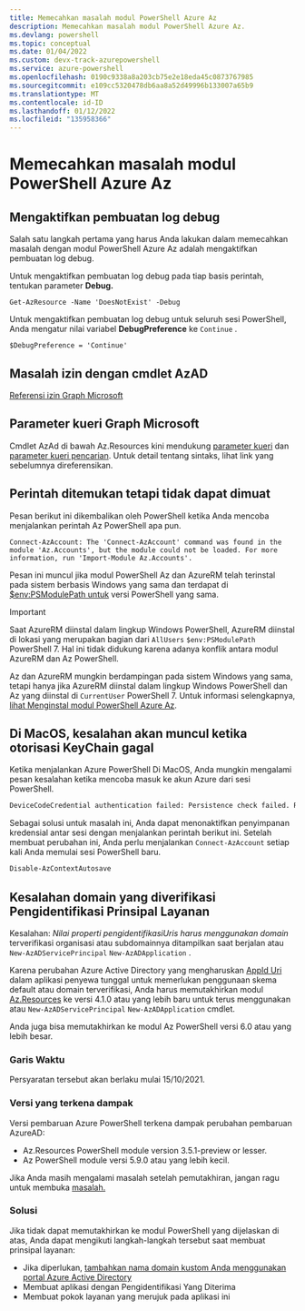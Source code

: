 ```yaml
---
title: Memecahkan masalah modul PowerShell Azure Az
description: Memecahkan masalah modul PowerShell Azure Az.
ms.devlang: powershell
ms.topic: conceptual
ms.date: 01/04/2022
ms.custom: devx-track-azurepowershell
ms.service: azure-powershell
ms.openlocfilehash: 0190c9338a8a203cb75e2e18eda45c0873767985
ms.sourcegitcommit: e109cc5320478db6aa8a52d49996b133007a65b9
ms.translationtype: MT
ms.contentlocale: id-ID
ms.lasthandoff: 01/12/2022
ms.locfileid: "135958366"
---
```

# <a name="troubleshooting-the-azure-az-powershell-module"></a>Memecahkan masalah modul PowerShell Azure Az

## <a name="enable-debug-logging"></a>Mengaktifkan pembuatan log debug

Salah satu langkah pertama yang harus Anda lakukan dalam memecahkan masalah dengan modul PowerShell Azure Az adalah mengaktifkan pembuatan log debug.

Untuk mengaktifkan pembuatan log debug pada tiap basis perintah, tentukan parameter **Debug.**

```azurepowershell-interactive
Get-AzResource -Name 'DoesNotExist' -Debug
```

Untuk mengaktifkan pembuatan log debug untuk seluruh sesi PowerShell, Anda mengatur nilai variabel **DebugPreference** ke `Continue` .

```azurepowershell-interactive
$DebugPreference = 'Continue'
```

## <a name="permission-issues-with-azad-cmdlets"></a>Masalah izin dengan cmdlet AzAD

[Referensi izin Graph Microsoft](/graph/permissions-reference)

## <a name="microsoft-graph-query-parameters"></a>Parameter kueri Graph Microsoft

Cmdlet AzAd di bawah Az.Resources kini mendukung [parameter kueri](/graph/query-parameters) dan [parameter kueri pencarian](/graph/search-query-parameter). Untuk detail tentang sintaks, lihat link yang sebelumnya direferensikan.

## <a name="command-found-but-could-not-be-loaded"></a>Perintah ditemukan tetapi tidak dapat dimuat

Pesan berikut ini dikembalikan oleh PowerShell ketika Anda mencoba menjalankan perintah Az PowerShell apa pun.

```Output
Connect-AzAccount: The 'Connect-AzAccount' command was found in the module 'Az.Accounts', but the module could not be loaded. For more information, run 'Import-Module Az.Accounts'.
```

Pesan ini muncul jika modul PowerShell Az dan AzureRM telah terinstal pada sistem berbasis Windows yang sama dan terdapat di [$env:PSModulePath untuk](/powershell/module/microsoft.powershell.core/about/about_psmodulepath) versi PowerShell yang sama.

> [!IMPORTANT]
> Saat AzureRM diinstal dalam lingkup Windows PowerShell, AzureRM diinstal di lokasi yang merupakan bagian dari `AllUsers` `$env:PSModulePath` PowerShell 7. Hal ini tidak didukung karena adanya konflik antara modul AzureRM dan Az PowerShell.

Az dan AzureRM mungkin berdampingan pada sistem Windows yang sama, tetapi hanya jika AzureRM diinstal dalam lingkup Windows PowerShell dan Az yang diinstal di `CurrentUser` PowerShell 7. Untuk informasi selengkapnya, [lihat Menginstal modul PowerShell Azure Az](/powershell/azure/install-az-ps).

## <a name="on-macos-an-error-returns-when-keychain-authorization-fails"></a>Di MacOS, kesalahan akan muncul ketika otorisasi KeyChain gagal

Ketika menjalankan Azure PowerShell Di MacOS, Anda mungkin mengalami pesan kesalahan ketika mencoba masuk ke akun Azure dari sesi PowerShell.

```txt
DeviceCodeCredential authentication failed: Persistence check failed. Reason: KeyChain authorization/authentication failed. .Error code: -25293. OS error code -25293.
```

Sebagai solusi untuk masalah ini, Anda dapat menonaktifkan penyimpanan kredensial antar sesi dengan menjalankan perintah berikut ini. Setelah membuat perubahan ini, Anda perlu menjalankan `Connect-AzAccount` setiap kali Anda memulai sesi PowerShell baru.

```powershell
Disable-AzContextAutosave
```

## <a name="service-principal-identifieruri-verified-domain-error"></a>Kesalahan domain yang diverifikasi Pengidentifikasi Prinsipal Layanan

Kesalahan: _Nilai properti pengidentifikasiUris harus menggunakan domain_ terverifikasi organisasi atau subdomainnya ditampilkan saat berjalan atau `New-AzADServicePrincipal` `New-AzADApplication` .

Karena perubahan Azure Active Directory yang mengharuskan [AppId Uri](/active-directory/develop/reference-breaking-changes#appid-uri-in-single-tenant-applications-will-require-use-of-default-scheme-or-verified-domains) dalam aplikasi penyewa tunggal untuk memerlukan penggunaan skema default atau domain terverifikasi, Anda harus memutakhirkan modul [Az.Resources](https://www.powershellgallery.com/packages/Az.Resources) ke versi 4.1.0 atau yang lebih baru untuk terus menggunakan atau `New-AzADServicePrincipal` `New-AzADApplication` cmdlet.

Anda juga bisa memutakhirkan ke modul Az PowerShell versi 6.0 atau yang lebih besar.

### <a name="timeline"></a>Garis Waktu

Persyaratan tersebut akan berlaku mulai 15/10/2021.

### <a name="impacted-versions"></a>Versi yang terkena dampak

Versi pembaruan Azure PowerShell terkena dampak perubahan pembaruan AzureAD:

- Az.Resources PowerShell module version 3.5.1-preview or lesser.
- Az PowerShell module versi 5.9.0 atau yang lebih kecil.

Jika Anda masih mengalami masalah setelah pemutakhiran, jangan ragu untuk membuka [masalah.](https://github.com/Azure/azure-powershell/issues/new?assignees=&labels=needs-triage&template=az-module-bug-report.md&title=)

### <a name="workaround"></a>Solusi

Jika tidak dapat memutakhirkan ke modul PowerShell yang dijelaskan di atas, Anda dapat mengikuti langkah-langkah tersebut saat membuat prinsipal layanan:

- Jika diperlukan, [tambahkan nama domain kustom Anda menggunakan portal Azure Active Directory](/active-directory/fundamentals/add-custom-domain)
- Membuat aplikasi dengan Pengidentifikasi Yang Diterima
- Membuat pokok layanan yang merujuk pada aplikasi ini
